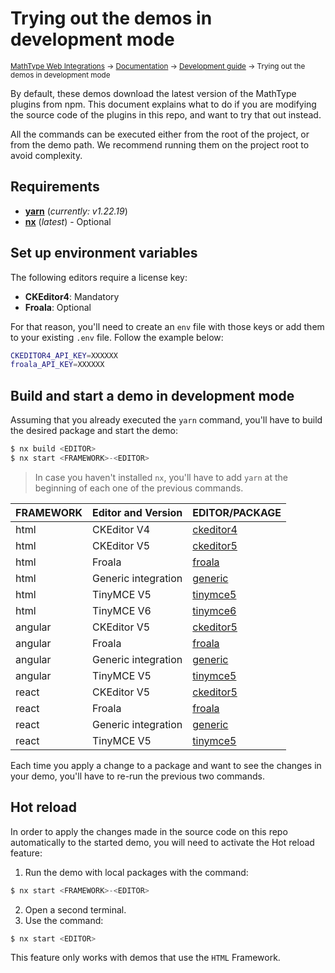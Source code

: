 # Trying out the demos in development mode

<small>[MathType Web Integrations](../../../README.md) → [Documentation](../../README.md) → [Development guide](../README.md) → Trying out the demos in development mode</small>

By default, these demos download the latest version of the MathType plugins from npm.
This document explains what to do if you are modifying the source code of the plugins in this repo, and want to try that out instead.

All the commands can be executed either from the root of the project, or from the demo path. We recommend running them on the project root to avoid complexity.

## Requirements

* [**yarn**](https://classic.yarnpkg.com/lang/en/docs/install/#debian-stable) (*currently: v1.22.19*)
* [**nx**](https://nx.dev/getting-started/installation#installing-nx-globally) (*latest*) - Optional

## Set up environment variables

The following editors require a license key:

* **CKEditor4**: Mandatory
* **Froala**: Optional

For that reason, you'll need to create an `env` file with those keys or add them to your existing `.env` file. Follow the example below:

```bash
CKEDITOR4_API_KEY=XXXXXX
froala_API_KEY=XXXXXX
```

## Build and start a demo in development mode

Assuming that you already executed the `yarn` command, you'll have to build the desired package and start the demo:

```js
$ nx build <EDITOR>
$ nx start <FRAMEWORK>-<EDITOR>
```

> In case you haven't installed `nx`, you'll have to add `yarn` at the beginning of each one of the previous commands.

| FRAMEWORK | Editor and Version  | EDITOR/PACKAGE                                                               |
|-----------|---------------------|------------------------------------------------------------------------------|
| html      | CKEditor V4         | [ckeditor4](../../demos/html/ckeditor4)                                      |
| html      | CKEditor V5         | [ckeditor5](../../demos/html/ckeditor5)                                      |
| html      | Froala              | [froala](../../demos/html/froala)                                            |
| html      | Generic integration | [generic](../../demos/html/generic)                                          |
| html      | TinyMCE V5          | [tinymce5](../../demos/html/tinymce5)                                        |
| html      | TinyMCE V6          | [tinymce6](../../demos/html/tinymce6)                                        |
| angular   | CKEditor V5         | [ckeditor5](../../demos/angular/ckeditor5/README.md)                         |
| angular   | Froala              | [froala](../../demos/angular/froala/README.md)                               |
| angular   | Generic integration | [generic](../../demos/angular/generic/README.md)                             |
| angular   | TinyMCE V5          | [tinymce5](../../demos/angular/tinymce5/README.md)                           |
| react     | CKEditor V5         | [ckeditor5](../../demos/react/ckeditor5/README.md)                           |
| react     | Froala              | [froala](../../demos/react/froala/README.md)                                 |
| react     | Generic integration | [generic](../../demos/react/generic/README.md)                               |
| react     | TinyMCE V5          | [tinymce5](../../demos/react/tinymce5/README.md)                             |


Each time you apply a change to a package and want to see the changes in your demo, you'll have to re-run the previous two commands.

## Hot reload

In order to apply the changes made in the source code on this repo automatically to the started demo, you will need to activate the Hot reload feature:

1. Run the demo with local packages with the command:

```js
$ nx start <FRAMEWORK>-<EDITOR>
```

2. Open a second terminal.
3. Use the command:

```js
$ nx start <EDITOR>
```

This feature only works with demos that use the `HTML` Framework.

